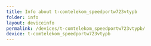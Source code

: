 ```yaml
---
title: Info about t-comtelekom_speedportw723vtypb
folder: info
layout: deviceinfo
permalink: /devices/t-comtelekom_speedportw723vtypb/
device: t-comtelekom_speedportw723vtypb
---
```

